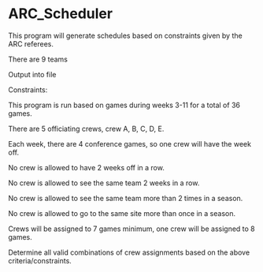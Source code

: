 # ARC_Scheduler
 This program will generate schedules based on constraints given by the ARC referees.


There are 9 teams

Output into file

Constraints:

This program is run based on games during weeks 3-11 for a total of 36 games.   

There are 5 officiating crews, crew A, B, C, D, E. 

Each week, there are 4 conference games, so one crew will have the week off. 

No crew is allowed to have 2 weeks off in a row. 

No crew is allowed to see the same team 2 weeks in a row. 

No crew is allowed to see the same team more than 2 times in a season. 

No crew is allowed to go to the same site more than once in a season. 

Crews will be assigned to 7 games minimum, one crew will be assigned to 8 games. 

Determine all valid combinations of crew assignments based on the above criteria/constraints. 
